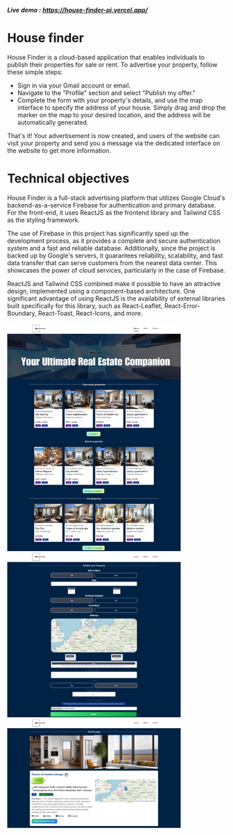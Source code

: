 **_Live demo : https://house-finder-pi.vercel.app/_**

# House finder

House Finder is a cloud-based application that enables individuals to publish their properties for sale or rent. To advertise your property, follow these simple steps:

- Sign in via your Gmail account or email.
- Navigate to the "Profile" section and select "Publish my offer."
- Complete the form with your property's details, and use the map interface to specify the address of your house. Simply drag and drop the marker on the map to your desired location, and the address will be automatically generated.

That's it! Your advertisement is now created, and users of the website can visit your property and send you a message via the dedicated interface on the website to get more information.

# Technical objectives

House Finder is a full-stack advertising platform that utilizes Google Cloud's backend-as-a-service Firebase for authentication and primary database. For the front-end, it uses ReactJS as the frontend library and Tailwind CSS as the styling framework.

The use of Firebase in this project has significantly sped up the development process, as it provides a complete and secure authentication system and a fast and reliable database. Additionally, since the project is backed up by Google's servers, it guarantees reliability, scalability, and fast data transfer that can serve customers from the nearest data center. This showcases the power of cloud services, particularly in the case of Firebase.

ReactJS and Tailwind CSS combined make it possible to have an attractive design, implemented using a component-based architecture. One significant advantage of using ReactJS is the availability of external libraries built specifically for this library, such as React-Leaflet, React-Error-Boundary, React-Toast, React-Icons, and more.
<br/>

<div style="display:flex; flex-direction:column; justify-content:center; align-item:center; ">
  <img src="./public/img1.png" width="400" title="landing page" alt="landing page" style="object-fit:cover">
  <img src="./public/img2.png" width="400" title="Creating an advertisement page" alt="Creating an advertisement page"  style="object-fit:cover">
  <img src="./public/img3.png" width="400" title="Details page" alt="details"  style="object-fit:cover">

</div>
